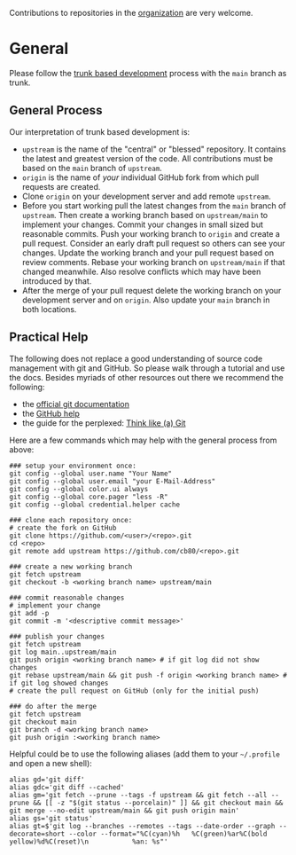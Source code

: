 Contributions to repositories in the [organization][org] are very welcome.

# General

Please follow the [trunk based development][trunk-based-dev] process with the
`main` branch as trunk.

## General Process

Our interpretation of trunk based development is:
- `upstream` is the name of the "central" or "blessed" repository. It contains
  the latest and greatest version of the code. All contributions must be based
  on the `main` branch of `upstream`.
- `origin` is the name of *your* individual GitHub fork from which pull requests
  are created.
- Clone `origin` on your development server and add remote `upstream`.
- Before you start working pull the latest changes from the `main` branch of
  `upstream`. Then create a working branch based on `upstream/main` to implement
  your changes. Commit your changes in small sized but reasonable commits. Push
  your working branch to `origin` and create a pull request. Consider an early
  draft pull request so others can see your changes. Update the working branch
  and your pull request based on review comments. Rebase your working branch on
  `upstream/main` if that changed meanwhile. Also resolve conflicts which may
  have been introduced by that.
- After the merge of your pull request delete the working branch on your
  development server and on `origin`. Also update your `main` branch in both
  locations.

## Practical Help

The following does not replace a good understanding of source code management
with git and GitHub. So please walk through a tutorial and use the docs.
Besides myriads of other resources out there we recommend the following:
- the [official git documentation][git-scm]
- the [GitHub help][github-help]
- the guide for the perplexed: [Think like (a) Git][think-like-a-git]

Here are a few commands which may help with the general process from above:

```shell
### setup your environment once:
git config --global user.name "Your Name"
git config --global user.email "your E-Mail-Address"
git config --global color.ui always
git config --global core.pager "less -R"
git config --global credential.helper cache

### clone each repository once:
# create the fork on GitHub
git clone https://github.com/<user>/<repo>.git
cd <repo>
git remote add upstream https://github.com/cb80/<repo>.git

### create a new working branch
git fetch upstream
git checkout -b <working branch name> upstream/main

### commit reasonable changes
# implement your change
git add -p
git commit -m '<descriptive commit message>'

### publish your changes
git fetch upstream
git log main..upstream/main
git push origin <working branch name> # if git log did not show changes
git rebase upstream/main && git push -f origin <working branch name> # if git log showed changes
# create the pull request on GitHub (only for the initial push)

### do after the merge
git fetch upstream
git checkout main
git branch -d <working branch name>
git push origin :<working branch name>
```

Helpful could be to use the following aliases (add them to your `~/.profile` and
open a new shell):

```shell
alias gd='git diff'
alias gdc='git diff --cached'
alias gm='git fetch --prune --tags -f upstream && git fetch --all --prune && [[ -z "$(git status --porcelain)" ]] && git checkout main && git merge --no-edit upstream/main && git push origin main'
alias gs='git status'
alias gt=$'git log --branches --remotes --tags --date-order --graph --decorate=short --color --format="%C(cyan)%h   %C(green)%ar%C(bold yellow)%d%C(reset)\n           %an: %s"'
```

[org]: https://github.com/cb80
[trunk-based-dev]: https://trunkbaseddevelopment.com/
[git-scm]: http://git-scm.com/
[github-help]: https://help.github.com/
[think-like-a-git]: http://think-like-a-git.net/
